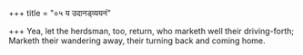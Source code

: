 +++
title = "०५ य उदानड्व्ययनं"

+++
Yea, let the herdsman, too, return, who marketh well their driving-forth;  
     Marketh their wandering away, their turning back and coming home.